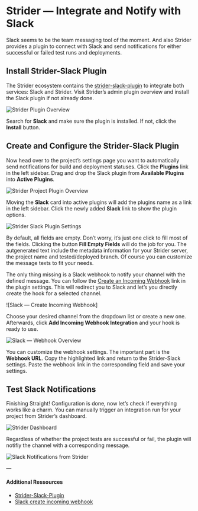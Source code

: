 # Strider — Integrate and Notify with Slack

Slack seems to be the team messaging tool of the moment. And also Strider provides a plugin to connect with Slack and send notifications for either successful or failed test runs and deployments.

## Install Strider-Slack Plugin

The Strider ecosystem contains the [strider-slack-plugin](https://github.com/Strider-CD/strider-slack) to integrate both services: Slack and Strider. Visit Strider’s admin plugin overview and install the Slack plugin if not already done.

![Strider Plugin Overview]()

Search for **Slack** and make sure the plugin is installed. If not, click the **Install** button.

## Create and Configure the Strider-Slack Plugin

Now head over to the project’s settings page you want to automatically send notifications for build and deployment statuses. Click the **Plugins** link in the left sidebar. Drag and drop the Slack plugin from **Available Plugins** into **Active Plugins**.

![Strider Project Plugin Overview]()

Moving the **Slack** card into active plugins will add the plugins name as a link in the left sidebar. Click the newly added **Slack** link to show the plugin options.

![Strider Slack Plugin Settings]()

By default, all fields are empty. Don’t worry, it’s just one click to fill most of the fields. Clicking the button **Fill Empty Fields** will do the job for you. The autgenerated text include the metadata information for your Strider server, the project name and tested/deployed branch. Of course you can customize the message texts to fit your needs.

The only thing missing is a Slack webhook to notify your channel with the defined message. You can follow the [Create an Incoming Webhook](https://my.slack.com/services/new/incoming-webhook) link in the plugin settings. This will redirect you to Slack and let’s you directly create the hook for a selected channel.

![Slack — Create Incoming Webhook]

Choose your desired channel from the dropdown list or create a new one. Afterwards, click **Add Incoming Webhook Integration** and your hook is ready to use.

![Slack — Webhook Overview]()

You can customize the webhook settings. The important part is the **Webhook URL**. Copy the highlighted link and return to the Strider-Slack settings. Paste the webhook link in the corresponding field and save your settings.

## Test Slack Notifications

Finishing Straight! Configuration is done, now let’s check if everything works like a charm. You can manually trigger an integration run for your project from Strider’s dashboard.

![Strider Dashboard]()

Regardless of whether the project tests are successful or fail, the plugin will notifiy the channel with a corresponding message.

![Slack Notifications from Strider]()

—

#### Additional Ressources

- [Strider-Slack-Plugin](https://github.com/Strider-CD/strider-slack)
- [Slack create incoming webhook](https://my.slack.com/services/new/incoming-webhook)
